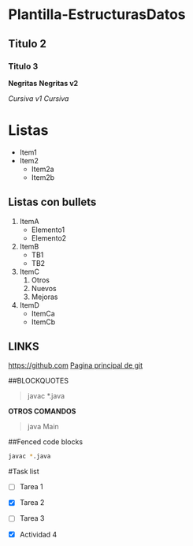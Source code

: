 # Plantilla-EstructurasDatos

## Titulo 2
### Titulo 3

**Negritas**
__Negritas v2__

*Cursiva v1*
_Cursiva_

# Listas
* Item1
* Item2
    * Item2a
    * Item2b
 
## Listas con bullets
1. ItemA
   * Elemento1
   * Elemento2
2. ItemB
   * TB1
   * TB2
3. ItemC
   1. Otros
   2. Nuevos
   3. Mejoras
4. ItemD
   * ItemCa
   * ItemCb

## LINKS
https://github.com
[Pagina principal de git](https://github.com)

##BLOCKQUOTES
> javac *.java

**OTROS COMANDOS**
> java Main

##Fenced code blocks
```bash
javac *.java
```

#Task list
- [ ] Tarea 1
- [X] Tarea 2
- [ ] Tarea 3
- [X] Actividad 4

